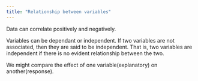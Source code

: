 ```yaml
---
title: "Relationship between variables"
---
```

Data can correlate positively and negatively.

Variables can be dependant or independent. If two variables are not associated, then they are said to be independent. That is, two variables are independent if there is no evident relationship between the two.

We might compare the effect of one variable(explanatory) on another(response).
